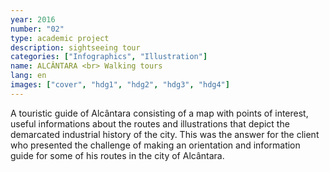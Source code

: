 ```yaml
---
year: 2016
number: "02"
type: academic project
description: sightseeing tour
categories: ["Infographics", "Illustration"]
name: ALCÂNTARA <br> Walking tours
lang: en
images: ["cover", "hdg1", "hdg2", "hdg3", "hdg4"]
---
```

A touristic guide of Alcântara consisting of a map with points of interest, useful informations about the routes and illustrations that depict the demarcated industrial history of the city. This was the answer for the client who presented the challenge of making an orientation and information guide for some of his routes in the city of Alcântara.
